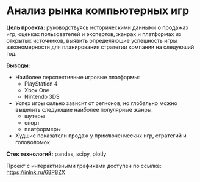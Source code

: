 # Анализ рынка компьютерных игр

**Цель проекта:** руководствуясь историческими данными о продажах игр, оценках пользователей и экспертов, жанрах и платформах из открытых источников, выявить определяющие успешность игры закономерности для планирования стратегии компании на следуюший год.

**Выводы:**
  - Наиболее перспективные игровые платформы:
    - PlayStation 4
    - Xbox One
    - Nintendo 3DS
  - Успех игры сильно зависит от регионов, но глобально можно выделить следующие наиболее популярные жанры:
    - шутеры
    - спорт
    - платформеры
  - Худшие показатели продаж у приключенческих игр, стратегий и головоломок

**Стек технологий:** pandas, scipy, plotly

Проект с интерактивными графиками доступен по ссылке:
https://inlnk.ru/68P8ZX
